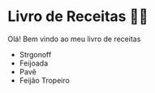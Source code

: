 # Livro de Receitas :man_cook:
Olá! Bem vindo ao meu livro de receitas 
* Strgonoff 
* Feijoada 
* Pavê
* Feijão Tropeiro
